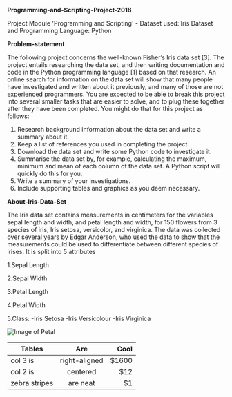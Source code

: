 **Programming-and-Scripting-Project-2018**

Project Module 'Programming and Scripting' - Dataset used: Iris Dataset and Programming Language: Python

**Problem-statement**

The following project concerns the well-known Fisher’s Iris data set [3]. The project
entails  researching the data set, and then writing documentation and code in the
Python programming language [1] based on that research.
An online search for information on the data set will  show that many people
have investigated and written about it previously, and many of those are not experienced
programmers. You are expected to be able to break this project into several smaller tasks
that are easier to solve, and to plug these together after they have been completed. You
might do that for this project as follows:
1. Research background information about the data set and write a summary about
it.
2. Keep a list of references you used in completing the project.
3. Download the data set and write some Python code to investigate it.
4. Summarise the data set by, for example, calculating the maximum, minimum and
mean of each column of the data set. A Python script will quickly do this for you.
5. Write a summary of your investigations.
6. Include supporting tables and graphics as you deem necessary.

**About-Iris-Data-Set**

The Iris data set contains measurements in centimeters for the variables sepal length and width, and petal length and width, for 150 flowers from 3 species of iris, Iris setosa, versicolor, and virginica. The data was collected over several years by Edgar Anderson, who used the data to show that the measurements could be used to differentiate between different species of irises. It is split into 5 attributes 

1.Sepal Length

2.Sepal Width

3.Petal Length

4.Petal Width

5.Class:
-Iris Setosa
-Iris Versicolour
-Iris Virginica




   ![Image of Petal](http://s5047.pcdn.co/wp-content/uploads/2015/04/iris_petal_sepal.png)


| Tables        | Are           | Cool  |
| ------------- |:-------------:| -----:|
| col 3 is      | right-aligned | $1600 |
| col 2 is      | centered      |   $12 |
| zebra stripes | are neat      |    $1 |

